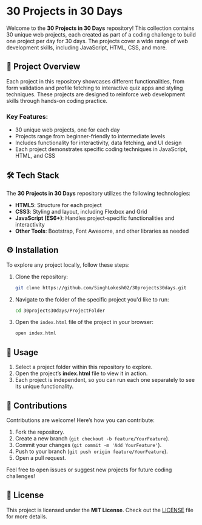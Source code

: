 # 30 Projects in 30 Days

Welcome to the **30 Projects in 30 Days** repository! This collection contains 30 unique web projects, each created as part of a coding challenge to build one project per day for 30 days. The projects cover a wide range of web development skills, including JavaScript, HTML, CSS, and more.

## 📖 Project Overview

Each project in this repository showcases different functionalities, from form validation and profile fetching to interactive quiz apps and styling techniques. These projects are designed to reinforce web development skills through hands-on coding practice.

### Key Features:
- 30 unique web projects, one for each day
- Projects range from beginner-friendly to intermediate levels
- Includes functionality for interactivity, data fetching, and UI design
- Each project demonstrates specific coding techniques in JavaScript, HTML, and CSS

## 🛠️ Tech Stack

The **30 Projects in 30 Days** repository utilizes the following technologies:

- **HTML5**: Structure for each project
- **CSS3**: Styling and layout, including Flexbox and Grid
- **JavaScript (ES6+)**: Handles project-specific functionalities and interactivity
- **Other Tools**: Bootstrap, Font Awesome, and other libraries as needed

## ⚙️ Installation

To explore any project locally, follow these steps:

1. Clone the repository:
    ```bash
    git clone https://github.com/SinghLokesh02/30projects30days.git
    ```

2. Navigate to the folder of the specific project you'd like to run:
    ```bash
    cd 30projects30days/ProjectFolder
    ```

3. Open the `index.html` file of the project in your browser:
    ```bash
    open index.html
    ```

## 🚀 Usage

1. Select a project folder within this repository to explore.
2. Open the project’s **index.html** file to view it in action.
3. Each project is independent, so you can run each one separately to see its unique functionality.

## 🤝 Contributions

Contributions are welcome! Here’s how you can contribute:

1. Fork the repository.
2. Create a new branch (`git checkout -b feature/YourFeature`).
3. Commit your changes (`git commit -m 'Add YourFeature'`).
4. Push to your branch (`git push origin feature/YourFeature`).
5. Open a pull request.

Feel free to open issues or suggest new projects for future coding challenges!

## 📜 License

This project is licensed under the **MIT License**. Check out the [LICENSE](./LICENSE) file for more details.

 

 